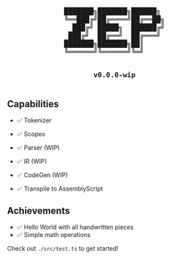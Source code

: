 <h3 align="center">
<pre>
███████╗███████╗██████╗ 
╚══███╔╝██╔════╝██╔══██╗
  ███╔╝ █████╗  ██████╔╝
 ███╔╝  ██╔══╝  ██╔═══╝ 
███████╗███████╗██║     
╚══════╝╚══════╝╚═╝     
                        
v0.0.0-wip</pre></h3>

## Capabilities

- ✅ Tokenizer
- ✅ Scopes

- ✅ Parser (WIP)
- ✅ IR (WIP)
- ✅ CodeGen (WIP)
- ✅ Transpile to AssemblyScript

## Achievements

- ✅ Hello World with all handwritten pieces
- ✅ Simple math operations

Check out `./src/test.ts` to get started!